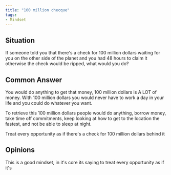```yaml
---
title: "100 million checque"
tags:
- Mindset
---
```


## Situation

If someone told you that there's a check for 100 million dollars waiting for you on the other side of the planet and you had 48 hours to claim it otherwise the check would be ripped, what would you do?

## Common Answer

You would do anything to get that money, 100 million dollars is A LOT of money. With 100 million dollars you would never have to work a day in your life and you could do whatever you want. 

To retrieve this 100 million dollars people would do anything, borrow money, take time off commitments, keep looking at how to get to the location the fastest, and not be able to sleep at night.

Treat every opportunity as if there's a check for 100 million dollars behind it

## Opinions

This is a good mindset, in it's core its saying to treat every opportunity as if it's 

